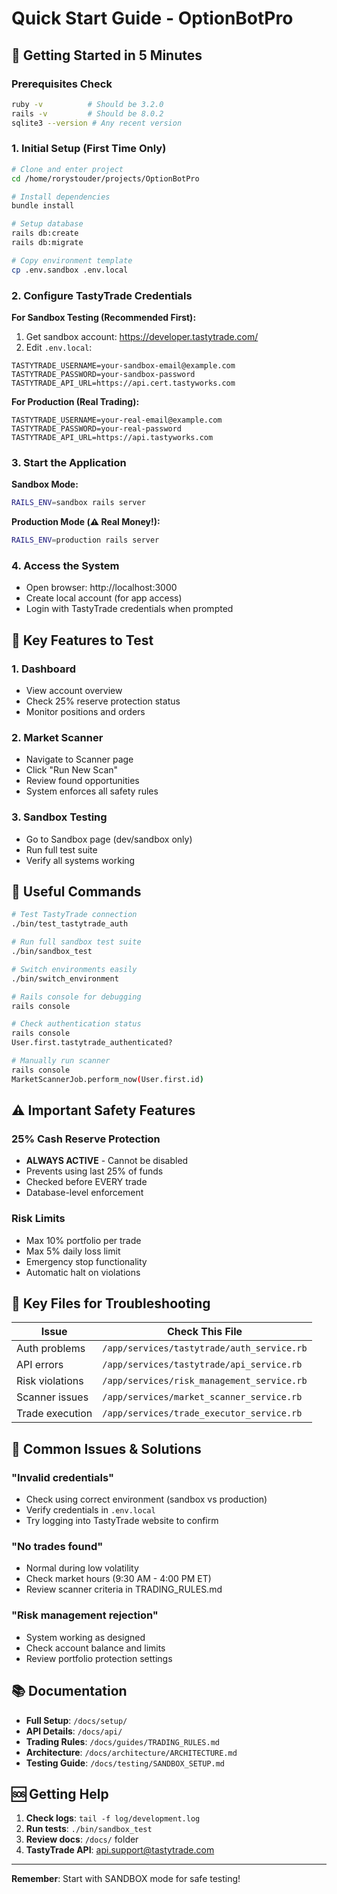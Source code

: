 # Quick Start Guide - OptionBotPro

## 🚀 Getting Started in 5 Minutes

### Prerequisites Check
```bash
ruby -v          # Should be 3.2.0
rails -v         # Should be 8.0.2
sqlite3 --version # Any recent version
```

### 1. Initial Setup (First Time Only)
```bash
# Clone and enter project
cd /home/rorystouder/projects/OptionBotPro

# Install dependencies
bundle install

# Setup database
rails db:create
rails db:migrate

# Copy environment template
cp .env.sandbox .env.local
```

### 2. Configure TastyTrade Credentials

**For Sandbox Testing (Recommended First):**
1. Get sandbox account: https://developer.tastytrade.com/
2. Edit `.env.local`:
```env
TASTYTRADE_USERNAME=your-sandbox-email@example.com
TASTYTRADE_PASSWORD=your-sandbox-password
TASTYTRADE_API_URL=https://api.cert.tastyworks.com
```

**For Production (Real Trading):**
```env
TASTYTRADE_USERNAME=your-real-email@example.com
TASTYTRADE_PASSWORD=your-real-password  
TASTYTRADE_API_URL=https://api.tastyworks.com
```

### 3. Start the Application

**Sandbox Mode:**
```bash
RAILS_ENV=sandbox rails server
```

**Production Mode (⚠️ Real Money!):**
```bash
RAILS_ENV=production rails server
```

### 4. Access the System
- Open browser: http://localhost:3000
- Create local account (for app access)
- Login with TastyTrade credentials when prompted

## 🎯 Key Features to Test

### 1. Dashboard
- View account overview
- Check 25% reserve protection status
- Monitor positions and orders

### 2. Market Scanner
- Navigate to Scanner page
- Click "Run New Scan"
- Review found opportunities
- System enforces all safety rules

### 3. Sandbox Testing
- Go to Sandbox page (dev/sandbox only)
- Run full test suite
- Verify all systems working

## 🔧 Useful Commands

```bash
# Test TastyTrade connection
./bin/test_tastytrade_auth

# Run full sandbox test suite
./bin/sandbox_test

# Switch environments easily
./bin/switch_environment

# Rails console for debugging
rails console

# Check authentication status
rails console
User.first.tastytrade_authenticated?

# Manually run scanner
rails console
MarketScannerJob.perform_now(User.first.id)
```

## ⚠️ Important Safety Features

### 25% Cash Reserve Protection
- **ALWAYS ACTIVE** - Cannot be disabled
- Prevents using last 25% of funds
- Checked before EVERY trade
- Database-level enforcement

### Risk Limits
- Max 10% portfolio per trade
- Max 5% daily loss limit
- Emergency stop functionality
- Automatic halt on violations

## 📁 Key Files for Troubleshooting

| Issue | Check This File |
|-------|----------------|
| Auth problems | `/app/services/tastytrade/auth_service.rb` |
| API errors | `/app/services/tastytrade/api_service.rb` |
| Risk violations | `/app/services/risk_management_service.rb` |
| Scanner issues | `/app/services/market_scanner_service.rb` |
| Trade execution | `/app/services/trade_executor_service.rb` |

## 🐛 Common Issues & Solutions

### "Invalid credentials"
- Check using correct environment (sandbox vs production)
- Verify credentials in `.env.local`
- Try logging into TastyTrade website to confirm

### "No trades found"
- Normal during low volatility
- Check market hours (9:30 AM - 4:00 PM ET)
- Review scanner criteria in TRADING_RULES.md

### "Risk management rejection"
- System working as designed
- Check account balance and limits
- Review portfolio protection settings

## 📚 Documentation

- **Full Setup**: `/docs/setup/`
- **API Details**: `/docs/api/`
- **Trading Rules**: `/docs/guides/TRADING_RULES.md`
- **Architecture**: `/docs/architecture/ARCHITECTURE.md`
- **Testing Guide**: `/docs/testing/SANDBOX_SETUP.md`

## 🆘 Getting Help

1. **Check logs**: `tail -f log/development.log`
2. **Run tests**: `./bin/sandbox_test`
3. **Review docs**: `/docs/` folder
4. **TastyTrade API**: api.support@tastytrade.com

---

**Remember**: Start with SANDBOX mode for safe testing!